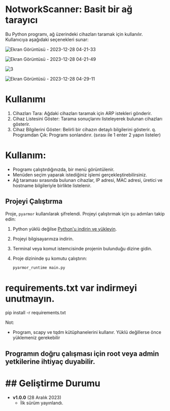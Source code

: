 # NotworkScanner: Basit bir ağ tarayıcı

Bu Python programı, ağ üzerindeki cihazları taramak için kullanılır.
Kullanıcıya aşağıdaki seçenekleri sunar:

![Ekran Görüntüsü - 2023-12-28 04-21-33](https://github.com/ixnur/NotworkScanner/assets/131625021/241e2583-2a37-451d-8a7a-12503710342f)

![Ekran Görüntüsü - 2023-12-28 04-21-49](https://github.com/ixnur/NotworkScanner/assets/131625021/6664228a-9437-4733-8ddb-74eae38e2e9b)

![3](https://github.com/ixnur/NotworkScanner/assets/131625021/7ec10aab-67f6-4909-a90b-82857aec252b)

![Ekran Görüntüsü - 2023-12-28 04-29-11](https://github.com/ixnur/NotworkScanner/assets/131625021/16f002f5-d16d-481b-8afd-67334d06217c)

# Kullanımı
1. Cihazları Tara: Ağdaki cihazları taramak için ARP istekleri gönderir.
2. Cihaz Listesini Göster: Tarama sonuçlarını listeleyerek bulunan cihazları gösterir.
3. Cihaz Bilgilerini Göster: Belirli bir cihazın detaylı bilgilerini gösterir.
q. Programdan Çık: Programı sonlandırır.
(sırası ile 1 enter 2 yapın listeler)


# Kullanım:
- Programı çalıştırdığınızda, bir menü görüntülenir.
- Menüden seçim yaparak istediğiniz işlemi gerçekleştirebilirsiniz.
- Ağ taraması sırasında bulunan cihazlar, IP adresi, MAC adresi, üretici ve hostname bilgileriyle birlikte listelenir.

## Projeyi Çalıştırma

Proje, `pyarmor` kullanılarak şifrelendi. Projeyi çalıştırmak için şu adımları takip edin:

1. Python yüklü değilse [Python'u indirin ve yükleyin](https://www.python.org/downloads/).
2. Projeyi bilgisayarınıza indirin.
3. Terminal veya komut istemcisinde projenin bulunduğu dizine gidin.
4. Proje dizininde şu komutu çalıştırın:

   ```bash
   pyarmor_runtime main.py

# requirements.txt var indirmeyi unutmayın.
pip install -r requirements.txt

Not:
- Program, scapy ve tqdm kütüphanelerini kullanır. Yüklü değillerse önce yüklemeniz gerekebilir
## Programın doğru çalışması için root veya admin yetkilerine ihtiyaç duyabilir.

# ## Geliştirme Durumu

- **v1.0.0** (28 Aralık 2023)
  - İlk sürüm yayınlandı.
